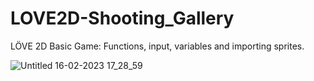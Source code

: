 # LOVE2D-Shooting_Gallery
LÖVE 2D Basic Game: Functions, input, variables and importing sprites.

![Untitled 16-02-2023 17_28_59](https://user-images.githubusercontent.com/26699345/219480628-bf79a0d7-a504-4bb6-80b2-9661f72ab762.png)

